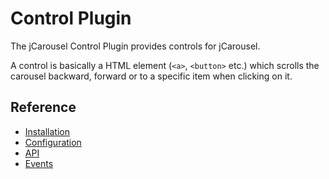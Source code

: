 Control Plugin
==============

The jCarousel Control Plugin provides controls for jCarousel.

A control is basically a HTML element (`<a>`, `<button>` etc.) which scrolls
the carousel backward, forward or to a specific item when clicking on it.

Reference
---------

* [Installation](reference/installation.md)
* [Configuration](reference/configuration.md)
* [API](reference/api.md)
* [Events](reference/events.md)
